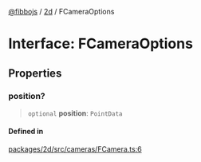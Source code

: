[@fibbojs](/api/index) / [2d](/api/2d) / FCameraOptions

# Interface: FCameraOptions

## Properties

### position?

> `optional` **position**: `PointData`

#### Defined in

[packages/2d/src/cameras/FCamera.ts:6](https://github.com/fibbojs/fibbo/blob/ebbfce6158465f6309c7f36dadb4e328deefcf24/packages/2d/src/cameras/FCamera.ts#L6)
